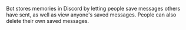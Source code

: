 Bot stores memories in Discord by letting people save messages others have sent, 
as well as view anyone's saved messages. People can also delete their own saved messages.
